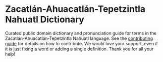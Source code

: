 
# Zacatlán-Ahuacatlán-Tepetzintla Nahuatl Dictionary

Curated public domain dictionary and pronunciation guide for terms in the Zacatlán-Ahuacatlán-Tepetzintla Nahuatl language. See the [contributing guide](https://github.com/drumworkteam/term/blob/make/.github/contributing.md) for details on how to contribute. We would love your support, even if it is just fixing a word or adding a single definition. Thank you for all your help!